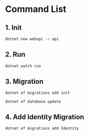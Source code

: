 # Command List

## 1. Init

```bash
dotnet new webapi -o api
```

## 2. Run

```bash
dotnet watch run
```

## 3. Migration

```
dotnet ef migrations add init
```

```
dotnet ef database update
```

## 4. Add Identity Migration

```
dotnet ef migrations add Identity
```

